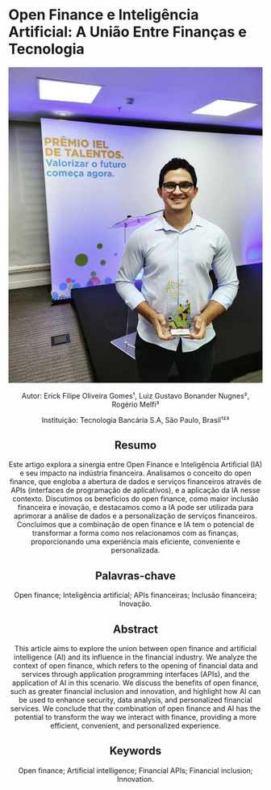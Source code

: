 # Open Finance e Inteligência Artificial: A União Entre Finanças e Tecnologia


<div align="center">

![inova1lugar](https://raw.githubusercontent.com/erickfog/Open_Finance_Article/main/inova1lugar.jpeg)


Autor: Erick Filipe Oliveira Gomes¹, Luiz Gustavo Bonander Nugnes², Rogério Melfi³

Instituição: Tecnologia Bancária S.A, São Paulo, Brasil¹²³

## Resumo

Este artigo explora a sinergia entre Open Finance e Inteligência Artificial (IA) e seu impacto na indústria financeira. Analisamos o conceito do open finance, que engloba a abertura de dados e serviços financeiros através de APIs (interfaces de programação de aplicativos), e a aplicação da IA nesse contexto. Discutimos os benefícios do open finance, como maior inclusão financeira e inovação, e destacamos como a IA pode ser utilizada para aprimorar a análise de dados e a personalização de serviços financeiros. Concluímos que a combinação de open finance e IA tem o potencial de transformar a forma como nos relacionamos com as finanças, proporcionando uma experiência mais eficiente, conveniente e personalizada.

## Palavras-chave

Open finance; Inteligência artificial; APIs financeiras; Inclusão financeira; Inovação.

## Abstract

This article aims to explore the union between open finance and artificial intelligence (AI) and its influence in the financial industry. We analyze the context of open finance, which refers to the opening of financial data and services through application programming interfaces (APIs), and the application of AI in this scenario. We discuss the benefits of open finance, such as greater financial inclusion and innovation, and highlight how AI can be used to enhance security, data analysis, and personalized financial services. We conclude that the combination of open finance and AI has the potential to transform the way we interact with finance, providing a more efficient, convenient, and personalized experience.

## Keywords

Open finance; Artificial intelligence; Financial APIs; Financial inclusion; Innovation.
